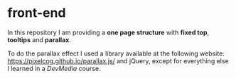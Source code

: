 # front-end
In this repository I am providing a **one page structure** with **fixed top**, **tooltips** and **parallax**.

To do the parallax effect I used a library available at the following website: https://pixelcog.github.io/parallax.js/ and jQuery, except for everything else I learned in a *DevMedia* course.
